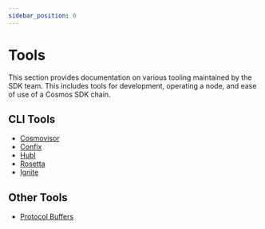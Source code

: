 ```yaml
---
sidebar_position: 0
---
```


# Tools

This section provides documentation on various tooling maintained by the SDK team.
This includes tools for development, operating a node, and ease of use of a Cosmos SDK chain.

## CLI Tools

* [Cosmovisor](./01-cosmovisor.md)
* [Confix](./02-confix.md)
* [Hubl](./03-hubl.md)
* [Rosetta](https://docs.cosmos.network/main/run-node/rosetta)
* [Ignite](https://docs.ignite.com)

## Other Tools

* [Protocol Buffers](./00-protobuf.md)
